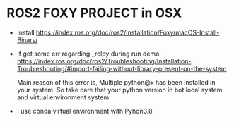 # ROS2 FOXY PROJECT in OSX
- Install
https://index.ros.org/doc/ros2/Installation/Foxy/macOS-Install-Binary/


- If get some err regarding _rclpy during run demo
https://index.ros.org/doc/ros2/Troubleshooting/Installation-Troubleshooting/#import-failing-without-library-present-on-the-system


    Main reason of this error is, Multiple python@x has been installed in your system.
    So take care that your python version in bot local system and virtual environment system.


- I use conda virtual environment with Pyhon3.8